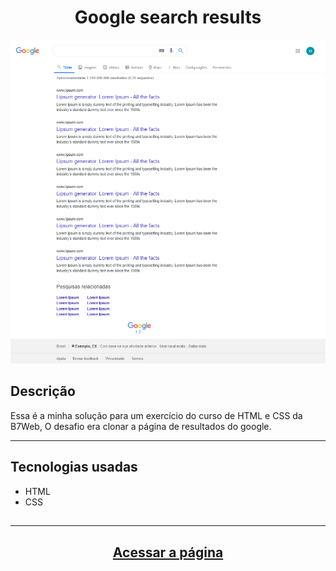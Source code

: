 <h1 align="Center">Google search results</h1>
<img src="assets/images/page.png" />

## Descrição
<p>Essa é a minha solução para um exercício do curso de HTML e CSS da B7Web, O desafio era clonar a página de resultados do google. </p>

___
## Tecnologias usadas

<ul>
    <li>HTML</li>
    <li>CSS</li>
</ul>

## 
___
<h2 align="center">
    <a href="https://grazziotti.github.io/Google-search-results/" target="_blank">Acessar a página</a>

